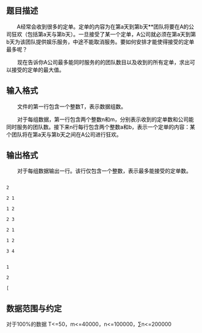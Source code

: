 ## 题目描述

<div style="text-indent: 21pt">
 <span style="color: black">A</span><span style="color: black">经常会收到很多的定单。定单的内容为在第</span><span style="color: black">a</span><span style="color: black">天到第</span><span style="color: black">b</span><span style="color: black">天</span><span style="color: black">**</span><span style="color: black">团队将要在</span><span style="color: black">A</span><span style="color: black">的公司狂欢（包括第</span><span style="color: black">a</span><span style="color: black">天与第</span><span style="color: black">b</span><span style="color: black">天）。一旦接受了某一个定单，</span><span style="color: black">A</span><span style="color: black">公司就必须在第</span><span style="color: black">a</span><span style="color: black">天到第</span><span style="color: black">b</span><span style="color: black">天为该团队提供娱乐服务，中途不能取消服务。要如何安排才能使得接受的定单最多呢？</span>
</div> 
<div style="text-indent: 21.75pt">
 <span style="color: black">现在告诉你</span><span style="color: black">A</span><span style="color: black">公司最多能同时服务的的团队数目以及收到的所有定单，求出可以接受的定单的最大值。</span>
</div>

## 输入格式

<div style="text-indent: 21.75pt">
 <span style="color: black">文件的第一行包含一个整数</span><span style="color: black">T</span><span style="color: black">，表示数据组数。</span>
</div> 
<div style="text-indent: 21.75pt">
 <span style="color: black">对于每组数据，第一行包含两个整数</span><span style="color: black">n</span><span style="color: black">和</span><span style="color: black">m</span><span style="color: black">，分别表示</span><span style="color: black">收到的定单数和公司能同时服务的团队数。接下来</span><span style="color: black">n</span><span style="color: black">行每行包含两个整数</span><span style="color: black">a</span><span style="color: black">和</span><span style="color: black">b</span><span style="color: black">，表示一个定单的内容：某个团队将在第</span><span style="color: black">a</span><span style="color: black">天与第</span><span style="color: black">b</span><span style="color: black">天之间在A</span><span style="color: black">公司进行狂欢。</span>
</div>

## 输出格式

<div style="text-indent: 21.75pt">
 <span style="color: black">对于每组数据输出一行。该行仅包含一个整数，表示最多能接受的定单数。</span>
</div>

```input1
2
2 1
1 2
2 3
2 1
1 2
3 4
```
```output1
1
2
[
```
## 数据范围与约定

<p>对于100%的数据 T<=50，m<=40000，n<=100000，∑n<=200000<br><br>  </p>


